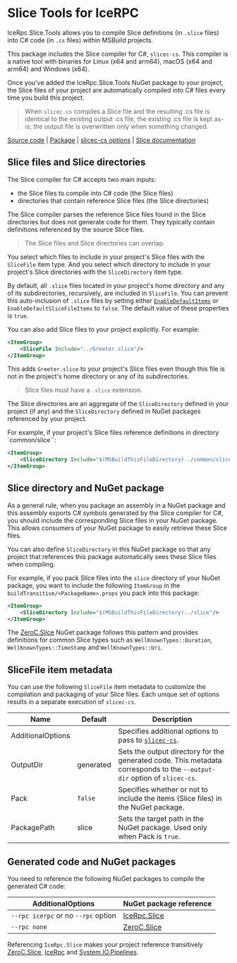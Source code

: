 # Slice Tools for IceRPC

IceRpc.Slice.Tools allows you to compile Slice definitions (in `.slice` files) into C# code (in `.cs` files) within
MSBuild projects.

This package includes the Slice compiler for C#, `slicec-cs`. This compiler is a native tool with binaries for Linux
(x64 and arm64), macOS (x64 and arm64) and Windows (x64).

Once you've added the IceRpc.Slice.Tools NuGet package to your project, the Slice files of your project are
automatically compiled into C# files every time you build this project.

> When `slicec-cs` compiles a Slice file and the resulting .cs file is identical to the existing output .cs file,
> the existing .cs file is kept as-is; the output file is overwritten only when something changed.

[Source code][source] | [Package][package] | [slicec-cs options][slicec-cs] | [Slice documentation][slice]

## Slice files and Slice directories

The Slice compiler for C# accepts two main inputs:

- the Slice files to compile into C# code (the Slice files)
- directories that contain reference Slice files (the Slice directories)

The Slice compiler parses the reference Slice files found in the Slice directories but does not generate code for them.
They typically contain definitions referenced by the source Slice files.

> The Slice files and Slice directories can overlap.

You select which files to include in your project's Slice files with the `SliceFile` item type. And you select which
directory to include in your project's Slice directories with the `SliceDirectory` item type.

By default, all `.slice` files located in your project's home directory and any of its subdirectories, recursively, are
included in `SliceFile`. You can prevent this auto-inclusion of `.slice` files by setting either
[`EnableDefaultItems`][default-items] or `EnableDefaultSliceFileItems` to `false`. The default value of these properties
is `true`.

You can also add Slice files to your project explicitly. For example:

```xml
<ItemGroup>
    <SliceFile Include="../Greeter.slice"/>
</ItemGroup>
```

This adds `Greeter.slice` to your project's Slice files even though this file is not in the project's home directory or
any of its subdirectories.

> Slice files must have a `.slice` extension.

The Slice directories are an aggregate of the `SliceDirectory` defined in your project (if any) and the `SliceDirectory`
defined in NuGet packages referenced by your project.

For example, if your project's Slice files reference definitions in directory `common/slice``:

```xml
<ItemGroup>
    <SliceDirectory Include="$(MSBuildThisFileDirectory)../common/slice"/>
</ItemGroup>
```

## Slice directory and NuGet package

As a general rule, when you package an assembly in a NuGet package and this assembly exports C# symbols generated by the
Slice compiler for C#, you should include the corresponding Slice files in your NuGet package. This allows consumers of
your NuGet package to easily retrieve these Slice files.

You can also define `SliceDirectory` in this NuGet package so that any project that references this package
automatically sees these Slice files when compiling.

For example, if you pack Slice files into the `slice` directory of your NuGet package, you want to include the following
`ItemGroup` in the `buildTransitive/<PackageName>.props` you pack into this package:

```xml
<ItemGroup>
    <SliceDirectory Include="$(MSBuildThisFileDirectory)../slice"/>
</ItemGroup>
```

The [ZeroC.Slice][zeroc-slice] NuGet package follows this pattern and provides definitions for common Slice types such as
`WellKnownTypes::Duration`, `WellKnownTypes::TimeStamp` and `WellKnownTypes::Uri`.

## SliceFile item metadata

You can use the following `SliceFile` item metadata to customize the compilation and packaging of your Slice files. Each
unique set of options results in a separate execution of `slicec-cs`.

| Name              | Default   | Description                                                                                                              |
|-------------------|-----------|--------------------------------------------------------------------------------------------------------------------------|
| AdditionalOptions |           | Specifies additional options to pass to [`slicec-cs`][slicec-cs].                                                        |
| OutputDir         | generated | Sets the output directory for the generated code. This metadata corresponds to the `--output-dir` option of `slicec-cs`. |
| Pack              | `false`   | Specifies whether or not to include the items (Slice files) in the NuGet package.                                        |
| PackagePath       | slice     | Sets the target path in the NuGet package. Used only when Pack is `true`.                                                |

## Generated code and NuGet packages

You need to reference the following NuGet packages to compile the generated C# code:

| AdditionalOptions                   | NuGet package reference       |
|-------------------------------------|-------------------------------|
| `--rpc icerpc` or no `--rpc` option | [IceRpc.Slice][icerpc-slice]  |
| `--rpc none`                        | [ZeroC.Slice][zeroc-slice]    |

Referencing `IceRpc.Slice` makes your project reference transitively [ZeroC.Slice][zeroc-slice], [IceRpc][icerpc] and
[System.IO.Pipelines][system-io-pipelines].

[default-items]: https://learn.microsoft.com/en-us/dotnet/core/project-sdk/msbuild-props#enabledefaultitems
[icerpc]: https://www.nuget.org/packages/IceRpc
[icerpc-slice]: https://www.nuget.org/packages/IceRpc.Slice
[zeroc-slice]: https://www.nuget.org/packages/ZeroC.Slice
[package]: https://www.nuget.org/packages/IceRpc.Slice.Tools
[slice]: https://docs.icerpc.dev/slice2
[slicec-cs]: https://github.com/icerpc/icerpc-csharp/tree/main/tools/slicec-cs
[source]: https://github.com/icerpc/icerpc-csharp/tree/main/tools/IceRpc.Slice.Tools
[system-io-pipelines]: https://www.nuget.org/packages/System.IO.Pipelines
